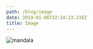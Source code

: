 ```yaml
---
path: /blog/image
date: 2019-01-06T22:24:23.216Z
title: Image
---
```

![mandala](/assets/fotolia_57295301_xxl_rosa_01.jpg "mandalala")
